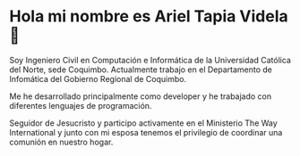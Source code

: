 # Hola mi nombre es Ariel Tapia Videla 👋

Soy Ingeniero Civil en Computación e Informática de la Universidad Católica del Norte, sede Coquimbo.
Actualmente trabajo en el Departamento de Infomática del Gobierno Regional de Coquimbo.

Me he desarrollado principalmente como developer y he trabajado con diferentes lenguajes de programación. 

Seguidor de Jesucristo y participo activamente en el Ministerio The Way International y junto con mi esposa tenemos el privilegio de coordinar una comunión en nuestro hogar.


<!--
**Artavi7/artavi7** is a ✨ _special_ ✨ repository because its `README.md` (this file) appears on your GitHub profile.

Here are some ideas to get you started:

- 🔭 I’m currently working on ...
- 🌱 I’m currently learning ...
- 👯 I’m looking to collaborate on ...
- 🤔 I’m looking for help with ...
- 💬 Ask me about ...
- 📫 How to reach me: ...
- 😄 Pronouns: ...
- ⚡ Fun fact: ...
-->
